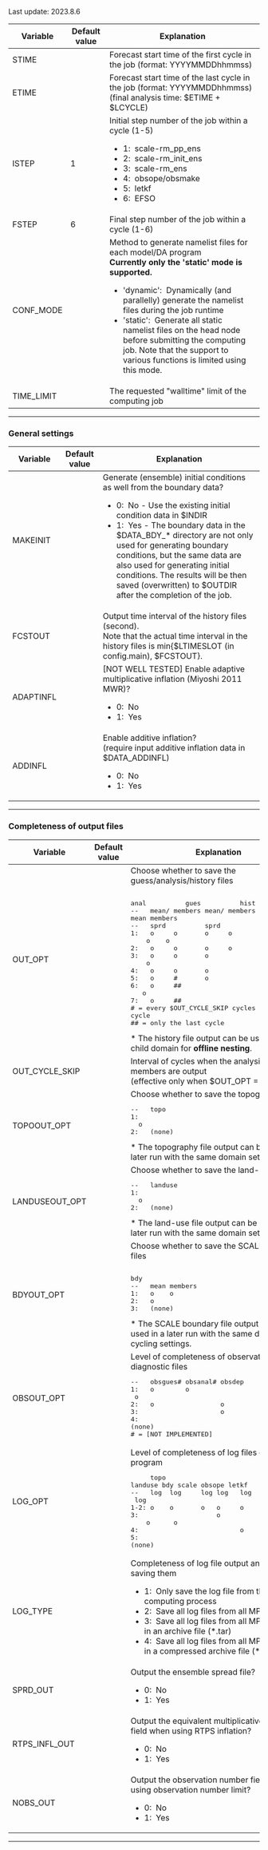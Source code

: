 Last update: 2023.8.6

| Variable | Default value | Explanation |
| --- | --- | --- |
| STIME |  | Forecast start time of the first cycle in the job (format: YYYYMMDDhhmmss) |
| ETIME |  | Forecast start time of the last cycle in the job (format: YYYYMMDDhhmmss)<br>(final analysis time: $ETIME + $LCYCLE) |
| ISTEP | 1 | Initial step number of the job within a cycle (1-5)<ul><li>1: &nbsp;scale-rm_pp_ens</li><li>2: &nbsp;scale-rm_init_ens</li><li>3: &nbsp;scale-rm_ens</li><li>4: &nbsp;obsope/obsmake</li><li>5: &nbsp;letkf</li><li>6: &nbsp;EFSO</li></ul>|
| FSTEP | 6 | Final step number of the job within a cycle (1-6)|
| CONF_MODE |   | Method to generate namelist files for each model/DA program<br>**Currently only the 'static' mode is supported.**<ul><li>'dynamic': &nbsp;Dynamically (and parallelly) generate the namelist files during the job runtime</li><li>'static': &nbsp;Generate all static namelist files on the head node before submitting the computing job. Note that the support to various functions is limited using this mode.</li></ul> |
| TIME_LIMIT |  | The requested "walltime" limit of the computing job |

***

### General settings

| Variable | Default value | Explanation |
| --- | --- | --- |
| MAKEINIT |  | Generate (ensemble) initial conditions as well from the boundary data?<ul><li>0: &nbsp;No - Use the existing initial condition data in $INDIR</li><li>1: &nbsp;Yes - The boundary data in the $DATA_BDY_* directory are not only used for generating boundary conditions, but the same data are also used for generating initial conditions. The results will be then saved (overwritten) to $OUTDIR after the completion of the job.</li></ul> |
| FCSTOUT |  | Output time interval of the history files (second).<br>Note that the actual time interval in the history files is min{$LTIMESLOT (in config.main), $FCSTOUT}. |
| ADAPTINFL |  | [NOT WELL TESTED] Enable adaptive multiplicative inflation (Miyoshi 2011 MWR)?<ul><li>0: &nbsp;No</li><li>1: &nbsp;Yes</li></ul> |
| ADDINFL |  | Enable additive inflation?<br>(require input additive inflation data in $DATA_ADDINFL)<ul><li>0: &nbsp;No</li><li>1: &nbsp;Yes</li></ul> |

***

### Completeness of output files

| Variable | Default value | Explanation |
| --- | --- | --- |
| OUT_OPT |  | Choose whether to save the guess/analysis/history files<br><pre> &nbsp; &nbsp; anal &nbsp; &nbsp; &nbsp; &nbsp; &nbsp;gues &nbsp; &nbsp; &nbsp; &nbsp; &nbsp;hist<br>-- &nbsp; mean/ members mean/ members mean members<br>-- &nbsp; sprd &nbsp; &nbsp; &nbsp; &nbsp; &nbsp;sprd<br>1: &nbsp; o &nbsp; &nbsp; o &nbsp; &nbsp; &nbsp; o &nbsp; &nbsp; o &nbsp; &nbsp; &nbsp; o &nbsp; &nbsp;o<br>2: &nbsp; o &nbsp; &nbsp; o &nbsp; &nbsp; &nbsp; o &nbsp; &nbsp; o &nbsp; &nbsp; &nbsp; o<br>3: &nbsp; o &nbsp; &nbsp; o &nbsp; &nbsp; &nbsp; o &nbsp; &nbsp; o<br>4: &nbsp; o &nbsp; &nbsp; o &nbsp; &nbsp; &nbsp; o<br>5: &nbsp; o &nbsp; &nbsp; # &nbsp; &nbsp; &nbsp; o<br>6: &nbsp; o &nbsp; &nbsp; ## &nbsp; &nbsp; &nbsp;o<br>7: &nbsp; o &nbsp; &nbsp; ##<br># = every $OUT_CYCLE_SKIP cycles and the last cycle<br>## = only the last cycle</pre> * The history file output can be used to drive a child domain for **offline nesting**. |
| OUT_CYCLE_SKIP |  | Interval of cycles when the analysis ensemble members are output<br>(effective only when $OUT_OPT = 5) |
| TOPOOUT_OPT |  | Choose whether to save the topography files<br><pre>-- &nbsp; topo<br>1: &nbsp; o<br>2: &nbsp; (none)</pre> * The topography file output can be used in a later run with the same domain settings. |
| LANDUSEOUT_OPT |  | Choose whether to save the land-use files<br><pre>-- &nbsp; landuse<br>1: &nbsp; o<br>2: &nbsp; (none)</pre> * The land-use file output can be used in a later run with the same domain settings. |
| BDYOUT_OPT |  | Choose whether to save the SCALE boundary files<br><pre> &nbsp; &nbsp; bdy<br>-- &nbsp; mean members<br>1: &nbsp; o &nbsp; &nbsp;o<br>2: &nbsp; o<br>3: &nbsp; (none)</pre> * The SCALE boundary file output can be used in a later run with the same domain and cycling settings. |
| OBSOUT_OPT |  | Level of completeness of observation-space diagnostic files<br><pre>-- &nbsp; obsgues# obsanal# obsdep<br>1: &nbsp; o &nbsp; &nbsp; &nbsp; &nbsp;o &nbsp; &nbsp; &nbsp; &nbsp;o<br>2: &nbsp; o &nbsp; &nbsp; &nbsp; &nbsp; &nbsp; &nbsp; &nbsp; &nbsp; o<br>3: &nbsp; &nbsp; &nbsp; &nbsp; &nbsp; &nbsp; &nbsp; &nbsp; &nbsp; &nbsp; o<br>4: &nbsp; (none)<br># = [NOT IMPLEMENTED]</pre> |
| LOG_OPT |  | Level of completeness of log files of each program<br><pre> &nbsp; &nbsp; topo landuse bdy scale obsope letkf<br>-- &nbsp; log &nbsp;log &nbsp; &nbsp; log log &nbsp; log &nbsp; &nbsp;log<br>1-2: o &nbsp; &nbsp;o &nbsp; &nbsp; &nbsp; o &nbsp; o &nbsp; &nbsp; o &nbsp; &nbsp; &nbsp;o<br>3: &nbsp; &nbsp; &nbsp; &nbsp; &nbsp; &nbsp; &nbsp; &nbsp; &nbsp; &nbsp;o &nbsp; &nbsp; o &nbsp; &nbsp; &nbsp;o<br>4: &nbsp; &nbsp; &nbsp; &nbsp; &nbsp; &nbsp; &nbsp; &nbsp; &nbsp; &nbsp; &nbsp; &nbsp; &nbsp;o &nbsp; &nbsp; &nbsp;o<br>5: &nbsp; (none)</pre> |
| LOG_TYPE |  | Completeness of log file output and the way of saving them<ul><li>1: &nbsp;Only save the log file from the head computing process</li><li>2: &nbsp;Save all log files from all MPI processes</li><li>3: &nbsp;Save all log files from all MPI processes in an archive file (\*.tar)</li><li>4: &nbsp;Save all log files from all MPI processes in a compressed archive file (\*.tar.gz)</li></ul> |
| SPRD_OUT |  | Output the ensemble spread file?<ul><li>0: &nbsp;No</li><li>1: &nbsp;Yes</li></ul> |
| RTPS_INFL_OUT |  | Output the equivalent multiplicative inflation field when using RTPS inflation?<ul><li>0: &nbsp;No</li><li>1: &nbsp;Yes</li></ul> |
| NOBS_OUT |  | Output the observation number field when using observation number limit?<ul><li>0: &nbsp;No</li><li>1: &nbsp;Yes</li></ul> |

***
